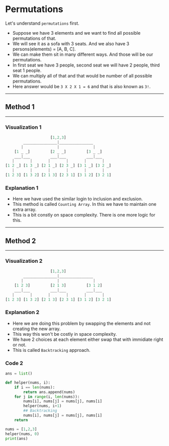 # Permutations

Let's understand `permutations` first.

- Suppose we have 3 elements and we want to find all possible permutations of that.
- We will see it as a sofa with 3 seats. And we also have 3 persons(elements) = [A, B, C].
- We can make them sit in many different ways. And those will be our permutations.
- In first seat we have 3 people, second seat we will have 2 people, third seat 1 people.
- We can multiply all of that and that would be number of all possible permutations.
- Here answer would be `3 X 2 X 1 = 6` and that is also known as `3!`.

*****

## Method 1

*****

### Visualization 1

```js
                    [1,2,3]
        _______________|_______________            
       |               |               |
    [1 _ _]         [2 _ _]         [3 _ _]
    ___|___         ___|___         ___|___
   |       |       |       |       |       |
[1 2 _] [1 3 _] [2 1 _] [2 3 _] [3 1 _] [3 2 _]
   |       |       |       |       |       |
[1 2 3] [1 3 2] [2 1 3] [2 3 1] [3 1 2] [3 2 1]
```

### Explanation 1

- Here we have used the similar login to inclusion and exclusion.
- This method is called `Counting Array`. In this we have to maintain one extra array.
- This is a bit constly on space complexity. There is one more logic for this.

*****

## Method 2

*****

### Visualization 2

```js
                    [1,2,3]
        _______________|_______________            
       |               |               |
    [1 2 3]         [2 1 3]         [3 1 2]
    ___|___         ___|___         ___|___
   |       |       |       |       |       |
[1 2 3] [1 3 2] [2 1 3] [2 3 1] [3 1 2] [3 2 1]
```

### Explanation 2

- Here we are doing this problem by swapping the elements and not creating the new array.
- This way this won't be costly in space complexity.
- We have 2 choices at each element either swap that with immidiate right or not.
- This is called `Backtracking` approach.

### Code 2

```python
ans = list()

def helper(nums, i):
    if i == len(nums):
        return ans.append(nums)
    for j in range(i, len(nums)):
        nums[i], nums[j] = nums[j], nums[i]
        helper(nums, i+1)
        ## Backtracking
        nums[i], nums[j] = nums[j], nums[i]
    return

nums = [1,2,3]
helper(nums, 0)
print(ans)
```
